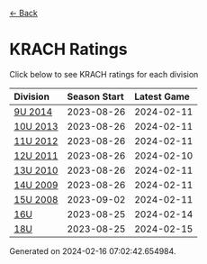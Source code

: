 [<- Back](../readme.md)
# KRACH Ratings
Click below to see KRACH ratings for each division

| Division | Season Start | Latest Game |
| :-- | :-- | :-- |
| [9U 2014](9U-2014-ratings.md) | 2023-08-26 | 2024-02-11 |
| [10U 2013](10U-2013-ratings.md) | 2023-08-26 | 2024-02-11 |
| [11U 2012](11U-2012-ratings.md) | 2023-08-26 | 2024-02-11 |
| [12U 2011](12U-2011-ratings.md) | 2023-08-26 | 2024-02-10 |
| [13U 2010](13U-2010-ratings.md) | 2023-08-26 | 2024-02-11 |
| [14U 2009](14U-2009-ratings.md) | 2023-08-26 | 2024-02-11 |
| [15U 2008](15U-2008-ratings.md) | 2023-09-02 | 2024-02-11 |
| [16U](16U-ratings.md) | 2023-08-25 | 2024-02-14 |
| [18U](18U-ratings.md) | 2023-08-25 | 2024-02-15 |

Generated on 2024-02-16 07:02:42.654984.
